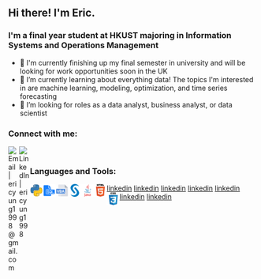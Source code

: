 ## Hi there! I'm Eric.

### I'm a final year student at HKUST majoring in Information Systems and Operations Management
- 👋 I'm currently finishing up my final semester in university and will be looking for work opportunities soon in the UK
- 🌱 I’m currently learning about everything data! The topics I'm interested in are machine learning, modeling, optimization, and time series forecasting
- 👀 I’m looking for roles as a data analyst, business analyst, or data scientist

### Connect with me:
[<img align="left" alt="Email | ericyung1998@gmail.com" width="22px" src="https://cdn.jsdelivr.net/npm/simple-icons@v3/icons/gmail.svg" />][email]
[<img align="left" alt="LinkedIn | ericyung1998" width="22px" src="https://cdn.jsdelivr.net/npm/simple-icons@v3/icons/linkedin.svg" />][linkedin]

<br>

### Languages and Tools:

<img align="left" alt="Python" width="26px" src="https://github.com/ericyung1998/ericyung1998/blob/main/python.png" />[linkedin]
<img align="left" alt="SQL" width="26px" src="https://github.com/ericyung1998/ericyung1998/blob/main/sql.png" />[linkedin]
<img align="left" alt="Excel VBA" width="26px" src="https://github.com/ericyung1998/ericyung1998/blob/main/vba.png" />[linkedin]
<img align="left" alt="SAS" width="26px" src="https://github.com/ericyung1998/ericyung1998/blob/main/sas.png" />[linkedin]
<img align="left" alt="Java" width="26px" src="https://github.com/ericyung1998/ericyung1998/blob/main/java.png" />[linkedin]
<img align="left" alt="HTML5" width="26px" src="https://github.com/ericyung1998/ericyung1998/blob/main/html.png" />[linkedin]
<img align="left" alt="CSS3" width="26px" src="https://github.com/ericyung1998/ericyung1998/blob/main/css.png" />[linkedin]

[email]: mailto:ericyung1998@gmail.com
[linkedin]: https://www.linkedin.com/in/ericyung1998
